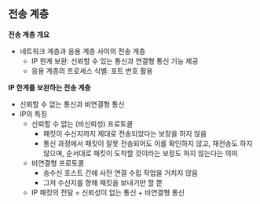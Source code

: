 ## 전송 계층

**전송 계층 개요**  
- 네트워크 계층과 응용 계층 사이의 전송 계층 
  - IP 한계 보완: 신뢰할 수 있는 통신과 연결형 통신 기능 제공 
  - 응용 계층의 프로세스 식별: 포트 번호 활용

**IP 한계를 보완하는 전송 계층**  
- 신뢰할 수 없는 통신과 비연결형 통신 
- IP의 특징 
  - 신뢰할 수 없는 (비신뢰성) 프로토콜 
    - 패킷이 수신지까지 제대로 전송되었다는 보장을 하지 않음 
    - 통신 과정에서 패킷이 잘못 전송되어도 이를 확인하지 않고, 재전송도 하지 않으며, 순서대로 패킷이 도착할 것이라는 보장도 하지 않는다는 의미
  - 비연결형 프로토콜 
    - 송수신 호스트 간에 사전 연결 수립 작업을 거치지 않음
    - 그저 수신지를 향해 패킷을 보내기만 할 뿐
  - IP 패킷의 전달 = 신뢰성이 없는 통신 + 비연결형 통신